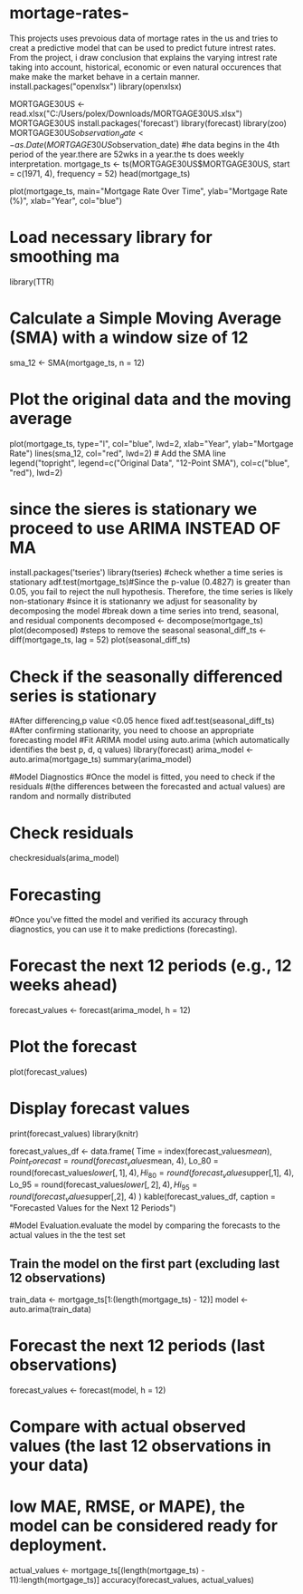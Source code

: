 # mortage-rates-
This projects uses prevoious data of mortage rates in the us and tries to creat a predictive model that can be used to predict future intrest rates.
From the project, i draw conclusion that explains the varying intrest rate taking into account, historical, economic or even natural occurences that make make the market behave in a certain manner.
install.packages("openxlsx")
library(openxlsx)

MORTGAGE30US <- read.xlsx("C:/Users/polex/Downloads/MORTGAGE30US.xlsx")
MORTGAGE30US
install.packages('forecast')
library(forecast)
library(zoo)
MORTGAGE30US$observation_date <- as.Date(MORTGAGE30US$observation_date)
#he data begins in the 4th period of the year.there are 52wks in a year.the ts does weekly interpretation.
mortgage_ts <- ts(MORTGAGE30US$MORTGAGE30US, start = c(1971, 4), frequency = 52)
head(mortgage_ts)

plot(mortgage_ts, main="Mortgage Rate Over Time", ylab="Mortgage Rate (%)", xlab="Year", col="blue")


# Load necessary library for smoothing ma
library(TTR)

# Calculate a Simple Moving Average (SMA) with a window size of 12
sma_12 <- SMA(mortgage_ts, n = 12)

# Plot the original data and the moving average
plot(mortgage_ts, type="l", col="blue", lwd=2, xlab="Year", ylab="Mortgage Rate")
lines(sma_12, col="red", lwd=2)  # Add the SMA line
legend("topright", legend=c("Original Data", "12-Point SMA"), col=c("blue", "red"), lwd=2)


# since the sieres is stationary we proceed to use ARIMA INSTEAD OF MA

install.packages('tseries')
library(tseries)
#check whether a time series is stationary
adf.test(mortgage_ts)#Since the p-value (0.4827) is greater than 0.05, you fail to reject the null hypothesis. Therefore, the time series is likely non-stationary
#since it is stationanry we adjust for seasonality by decomposing the model
#break down a time series into trend, seasonal, and residual components
decomposed <- decompose(mortgage_ts)
plot(decomposed)
#steps to remove the seasonal
seasonal_diff_ts <- diff(mortgage_ts, lag = 52)
plot(seasonal_diff_ts)

# Check if the seasonally differenced series is stationary
#After differencing,p value <0.05 hence fixed
adf.test(seasonal_diff_ts)
#After confirming stationarity, you need to choose an appropriate forecasting model
#Fit ARIMA model using auto.arima (which automatically identifies the best p, d, q values)
library(forecast)
arima_model <- auto.arima(mortgage_ts)
summary(arima_model)

#Model Diagnostics
#Once the model is fitted, you need to check if the residuals 
#(the differences between the forecasted and actual values) are random and normally distributed
# Check residuals
checkresiduals(arima_model)

# Forecasting
#Once you've fitted the model and verified its accuracy through diagnostics, you can use it to make predictions (forecasting).

# Forecast the next 12 periods (e.g., 12 weeks ahead)
forecast_values <- forecast(arima_model, h = 12)

# Plot the forecast
plot(forecast_values)

# Display forecast values
print(forecast_values)
library(knitr)

forecast_values_df <- data.frame(
  Time = index(forecast_values$mean), 
  Point_Forecast = round(forecast_values$mean, 4),
  Lo_80 = round(forecast_values$lower[,1], 4),
  Hi_80 = round(forecast_values$upper[,1], 4),
  Lo_95 = round(forecast_values$lower[,2], 4),
  Hi_95 = round(forecast_values$upper[,2], 4)
)
kable(forecast_values_df, caption = "Forecasted Values for the Next 12 Periods")

#Model Evaluation.evaluate the model by comparing the forecasts to the actual values in the the test set
## Train the model on the first part (excluding last 12 observations)
train_data <- mortgage_ts[1:(length(mortgage_ts) - 12)]
model <- auto.arima(train_data)

# Forecast the next 12 periods (last observations)
forecast_values <- forecast(model, h = 12)
# Compare with actual observed values (the last 12 observations in your data)
# low MAE, RMSE, or MAPE), the model can be considered ready for deployment.
actual_values <- mortgage_ts[(length(mortgage_ts) - 11):length(mortgage_ts)]
accuracy(forecast_values, actual_values)
